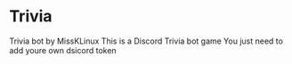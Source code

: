 # Trivia
Trivia bot by MissKLinux
This is a Discord Trivia bot game
You just need to add youre own dsicord token
